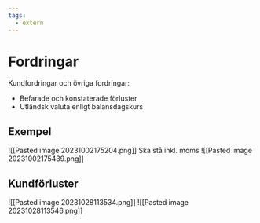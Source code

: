 ```yaml
---
tags:
  - extern
---
```

# Fordringar
Kundfordringar och övriga fordringar:
- Befarade och konstaterade förluster
- Utländsk valuta enligt balansdagskurs

## Exempel
![[Pasted image 20231002175204.png]]
Ska stå inkl. moms
![[Pasted image 20231002175439.png]]

## Kundförluster
![[Pasted image 20231028113534.png]]
![[Pasted image 20231028113546.png]]